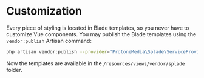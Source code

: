 # Customization

Every piece of styling is located in Blade templates, so you never have to customize Vue components. You may publish the Blade templates using the `vendor:publish` Artisan command:

```bash
php artisan vendor:publish --provider="ProtoneMedia\Splade\ServiceProvider"
```

Now the templates are available in the `/resources/views/vendor/splade` folder.